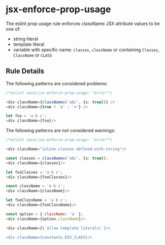 # jsx-enforce-prop-usage

The eslint prop usage rule enforces className JSX attribute values to be one of:
* string literal
* template literal
* variable with specific name: `classes`, `className` or containing `Classes`, `ClassName` or `CLASS`

## Rule Details

The following patterns are considered problems:

```js
/*eslint saxo/jsx-enforce-prop-usage: "error"*/

<div className={classNames('abc', {a: true})} />
<div className={true ? 'a' : 'v'} />

let foo = 'a b c';
<div className={foo}/>
```

The following patterns are not considered warnings:

```js
/*eslint saxo/jsx-enforce-prop-usage: "error"*/

<div className="inline-classes defined-with-string"/>

const classes = classNames('abc', {a: true});
<div className={classes}/>

let fooClasses = 'a b c';
<div className={fooClasses}/>

const className = 'a b c';
<div className={className}/>

let fooClassName = 'a b c';
<div className={fooClassName}/>

const option = { className: 'a' };
<div className={option.className}/>

<div className={\`allow template literals\`}/>

<div className={constants.DIV_CLASS}/>
```
